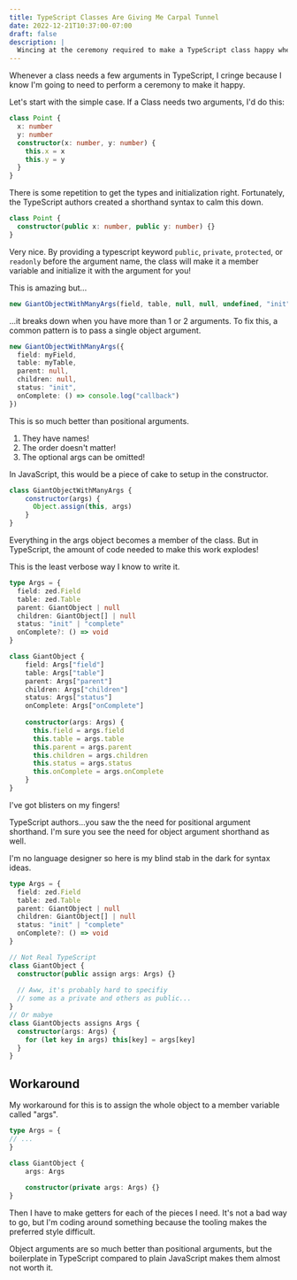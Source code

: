 ```yaml
---
title: TypeScript Classes Are Giving Me Carpal Tunnel
date: 2022-12-21T10:37:00-07:00
draft: false
description: |
  Wincing at the ceremony required to make a TypeScript class happy when it wants an object argument.
---
```


Whenever a class needs a few arguments in TypeScript, I cringe because I know I'm going to need to perform a ceremony to make it happy.

Let's start with the simple case. If a Class needs two arguments, I'd do this:

```ts
class Point {
  x: number
  y: number
  constructor(x: number, y: number) {
    this.x = x
    this.y = y
  }
}
```

There is some repetition to get the types and initialization right. Fortunately, the TypeScript authors created a shorthand syntax to calm this down.

```ts
class Point {
  constructor(public x: number, public y: number) {}
}
```

Very nice. By providing a typescript keyword `public`, `private`, `protected`, or `readonly` before the argument name, the class will make it a member variable and initialize it with the argument for you!

This is amazing but...

```ts
new GiantObjectWithManyArgs(field, table, null, null, undefined, "init", () => console.log("callback"))
```

...it breaks down when you have more than 1 or 2 arguments. To fix this, a common pattern is to pass a single object argument. 

```ts
new GiantObjectWithManyArgs({
  field: myField,
  table: myTable,
  parent: null,
  children: null,
  status: "init",
  onComplete: () => console.log("callback")
})
```

This is so much better than positional arguments. 

1. They have names!
2. The order doesn't matter!
3. The optional args can be omitted!

In JavaScript, this would be a piece of cake to setup in the constructor.

```js
class GiantObjectWithManyArgs {
	constructor(args) {
	  Object.assign(this, args)
	}
}
```

Everything in the args object becomes a member of the class. But in TypeScript, the amount of code needed to make this work explodes! 

This is the least verbose way I know to write it.

```ts
type Args = {
  field: zed.Field
  table: zed.Table
  parent: GiantObject | null
  children: GiantObject[] | null
  status: "init" | "complete"
  onComplete?: () => void  
}

class GiantObject {
	field: Args["field"]
	table: Args["table"]
	parent: Args["parent"]
	children: Args["children"]
	status: Args["status"]
	onComplete: Args["onComplete"]
	
	constructor(args: Args) {
	  this.field = args.field
	  this.table = args.table
	  this.parent = args.parent
	  this.children = args.children
	  this.status = args.status
	  this.onComplete = args.onComplete
	}
}
```

I've got blisters on my fingers!

TypeScript authors...you saw the the need for positional argument shorthand. I'm sure you see the need for object argument shorthand as well.

I'm no language designer so here is my blind stab in the dark for syntax ideas.

```ts
type Args = {
  field: zed.Field
  table: zed.Table
  parent: GiantObject | null
  children: GiantObject[] | null
  status: "init" | "complete"
  onComplete?: () => void  
}

// Not Real TypeScript
class GiantObject {
  constructor(public assign args: Args) {}
	
  // Aww, it's probably hard to specifiy 
  // some as a private and others as public...
}
// Or mabye
class GiantObjects assigns Args {
  constructor(args: Args) {
    for (let key in args) this[key] = args[key]
  }
}
```

## Workaround

My workaround for this is to assign the whole object to a member variable called "args".

```ts
type Args = {
// ...
}

class GiantObject {
	args: Args
	
	constructor(private args: Args) {}
}
```

Then I have to make getters for each of the pieces I need. It's not a bad way to go, but I'm coding around something because the tooling makes the preferred style difficult. 

Object arguments are so much better than positional arguments, but the boilerplate in TypeScript compared to plain JavaScript makes them almost not worth it.
